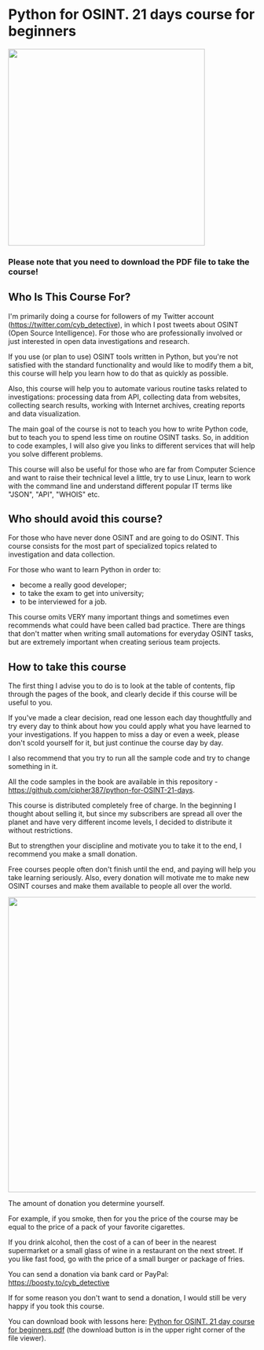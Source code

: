 # Python for OSINT. 21 days course for beginners


<img src="https://github.com/cipher387/python-for-OSINT-21-days/blob/main/cover.png" width="400" />



### Please note that you need to download the PDF file to take the course!



## Who Is This Course For?

I'm primarily doing a course for followers of my Twitter account (https://twitter.com/cyb_detective), in which I post tweets about OSINT (Open Source Intelligence). For those who are professionally involved or just interested in open data investigations and research.

If you use (or plan to use) OSINT tools written in Python, but you're not satisfied with the standard functionality and would like to modify them a bit, this course will help you learn how to do that as quickly as possible.

Also, this course will help you to automate various routine tasks related to investigations: processing data from API, collecting data from websites, collecting search results, working with Internet archives, creating reports and data visualization.

The main goal of the course is not to teach you how to write Python code, but to teach you to spend less time on routine OSINT tasks. So, in addition to code examples, I will also give you links to different services that will help you solve different problems.

This course will also be useful for those who are far from Computer Science and want to raise their technical level a little, try to use Linux, learn to work with the command line and understand different popular IT terms like "JSON", "API", "WHOIS" etc.


## Who should avoid this course?

For those who have never done OSINT and are going to do OSINT. This course consists for the most part of specialized topics related to investigation and data collection. 

For those who want to learn Python in order to:

- become a really good developer;
- to take the exam to get into university;
- to be interviewed for a job.

This course omits VERY many important things and sometimes even recommends what could have been called bad practice. There are things that don't matter when writing small automations for everyday OSINT tasks, but are extremely important when creating serious team projects.


## How to take this course

The first thing I advise you to do is to look at the table of contents, flip through the pages of the book, and clearly decide if this course will be useful to you.

If you've made a clear decision, read one lesson each day thoughtfully and try every day to think about how you could apply what you have learned to your investigations. If you happen to miss a day or even a week, please don't scold yourself for it, but just continue the course day by day. 

I also recommend that you try to run all the sample code and try to change something in it. 

All the code samples in the book are available in this repository - https://github.com/cipher387/python-for-OSINT-21-days.

This course is distributed completely free of charge. In the beginning I thought about selling it, but since my subscribers are spread all over the planet and have very different income levels, I decided to distribute it without restrictions.


But to strengthen your discipline and motivate you to take it to the end, I recommend you make a small donation. 

Free courses people often don't finish until the end, and paying will help you take learning seriously. Also, every donation will motivate me to make new OSINT courses and make them available to people all over the world.


<img src="https://github.com/cipher387/python-for-OSINT-21-days/blob/main/map.png" width="600" />

The amount of donation you determine yourself. 

For example, if you smoke, then for you the price of the course may be equal to the price of a pack of your favorite cigarettes. 

If you drink alcohol, then the cost of a can of beer in the nearest supermarket or a small glass of wine in a restaurant on the next street.
If you like fast food, go with the price of a small burger or package of fries.

You can send a donation via bank card or PayPal:
https://boosty.to/cyb_detective

If for some reason you don't want to send a donation, I would still be very happy if you took this course.


You can download book with lessons here: [Python for OSINT. 21 day course for beginners.pdf](https://github.com/cipher387/python-for-OSINT-21-days/blob/main/Python%20for%20OSINT.%2021%20day%20course%20for%20beginners.pdf) (the download button is in the upper right corner of the file viewer).






